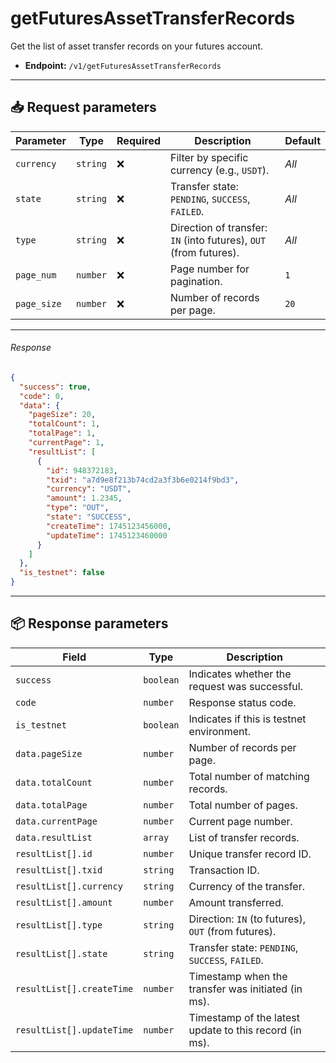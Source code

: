 # getFuturesAssetTransferRecords

Get the list of asset transfer records on your futures account.

- **Endpoint:** `/v1/getFuturesAssetTransferRecords`

---

## 📥 Request parameters

| **Parameter**  | **Type**   | **Required** | **Description**                                                                 | **Default** |
|----------------|------------|--------------|---------------------------------------------------------------------------------|-------------|
| `currency`     | `string`   | ❌           | Filter by specific currency (e.g., `USDT`).                                     | *All*       |
| `state`        | `string`   | ❌           | Transfer state: `PENDING`, `SUCCESS`, `FAILED`.                                 | *All*       |
| `type`         | `string`   | ❌           | Direction of transfer: `IN` (into futures), `OUT` (from futures).               | *All*       |
| `page_num`     | `number`   | ❌           | Page number for pagination.                                                     | `1`         |
| `page_size`    | `number`   | ❌           | Number of records per page.                                                     | `20`        |

---

###### Response

```json
{
  "success": true,
  "code": 0,
  "data": {
    "pageSize": 20,
    "totalCount": 1,
    "totalPage": 1,
    "currentPage": 1,
    "resultList": [
      {
        "id": 948372183,
        "txid": "a7d9e8f213b74cd2a3f3b6e0214f9bd3",
        "currency": "USDT",
        "amount": 1.2345,
        "type": "OUT",
        "state": "SUCCESS",
        "createTime": 1745123456000,
        "updateTime": 1745123460000
      }
    ]
  },
  "is_testnet": false
}
```

---

## 📦 Response parameters

| **Field**                 | **Type**   | **Description**                                         |
|---------------------------|------------|---------------------------------------------------------|
| `success`                 | `boolean`  | Indicates whether the request was successful.           |
| `code`                    | `number`   | Response status code.                                   |
| `is_testnet`              | `boolean`  | Indicates if this is testnet environment.               |
| `data.pageSize`           | `number`   | Number of records per page.                             |
| `data.totalCount`         | `number`   | Total number of matching records.                       |
| `data.totalPage`          | `number`   | Total number of pages.                                  |
| `data.currentPage`        | `number`   | Current page number.                                    |
| `data.resultList`         | `array`    | List of transfer records.                               |
| `resultList[].id`         | `number`   | Unique transfer record ID.                              |
| `resultList[].txid`       | `string`   | Transaction ID.                                         |
| `resultList[].currency`   | `string`   | Currency of the transfer.                               |
| `resultList[].amount`     | `number`   | Amount transferred.                                     |
| `resultList[].type`       | `string`   | Direction: `IN` (to futures), `OUT` (from futures).     |
| `resultList[].state`      | `string`   | Transfer state: `PENDING`, `SUCCESS`, `FAILED`.         |
| `resultList[].createTime` | `number`   | Timestamp when the transfer was initiated (in ms).      |
| `resultList[].updateTime` | `number`   | Timestamp of the latest update to this record (in ms).  |
